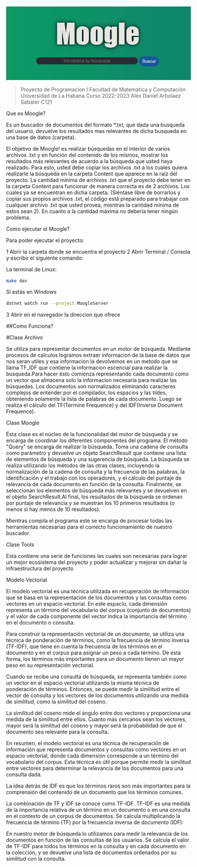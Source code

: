 ![](./Presentacion/Moogle.jpg)
>Proyecto de Programacion I
>Facultad de Matematica y Computación Universidad de La Habana
>Curso 2022-2023
>Alex Daniel Arbolaez Sabater C121

Que es Moogle?

Es un buscador de documentos del formato *.txt, que dada una busqueda del usuario, devuelve los resultados mas relevantes de dicha busqueda en una base de datos (carpeta).


El objetivo de Moogle! es realizar búsquedas en el interior de varios archivos .txt y en función del contenido de los mismos, mostrar los resultados más relevantes de acuerdo a la búsqueda que usted haya realizado. Para esto, usted debe copiar los archivos .txt a los cuales quiera realizarle la búsqueda en la carpeta Content que aparece en la raiz del proyecto. La cantidad mínima de archivos .txt que el proyecto debe tener en la carpeta Content para funcionar de manera correcta es de 2 archivos. Los cuales ya se encuentran en dicha carpeta. (Siéntase libre de borrarlos y copiar sus propios archivos .txt, el código está preparado para trabajar con cualquier archivo .txt que usted provea, mientras la cantidad mínima de estos sean 2). En cuanto a la cantidad máxima no debería tener ningún problema.

Como ejecutar el Moogle?

Para poder ejecutar el proyecto:

1 Abrir la carpeta donde se encuentra el proyecto
2 Abrir Terminal / Consola y escribir el siguiente comando:

 La terminal de Linux:

```bash
make dev
```
Si estás en Windows

```bash
dotnet watch run --project MoogleServer
```

3 Abrir en el navegador la direccion que ofrece

##Como Funciona?

#Clase Archivo 

Se utiliza para representar documentos en un motor de búsqueda. Mediante procesos de calculos logramos extraer informacion de la base de datos que nos seran utiles y esa informacion la devolvemos en un metodo que se llama TF_IDF que contiene la informacion escencial para realizar la busqueda.Para hacer ésto comienza representando cada documento como un vector que almacena solo la informacion necesaria para realizar las búsquedas. Los documentos son normalizados eliminando caracteres complejos de entender por el compilador, los espacios y las tildes, obteniendo solamente la lista de palabras de cada documento. Luego se realiza el cálculo del TF(Termine Frequence) y del IDF(Inverse Document Frequence).

Clase Moogle

Ésta clase es el núcleo de la funcionalidad del motor de búsqueda y se encarga de coordinar los diferentes componentes del programa. El método "Query" se encarga de realizar la búsqueda. Toma una cadena de consulta como parámetro y devuelve un objeto SearchResult que contiene una lista de elementos de búsqueda y una sugerencia de búsqueda. La búsqueda se realiza utilizando los métodos de las otras clases, incluyendo la normalización de la cadena de consulta y la frecuencia de las palabras, la identificación y el trabajo con los operadores, y el cálculo del puntaje de relevancia de cada documento en función de la consulta. Finalmente, se seleccionan los elementos de búsqueda más relevantes y se devuelven en el objeto SearchResult.Al final, los resultados de la búsqueda se ordenan por puntaje de relevancia y se muestran los 10 primeros resultados (o menos si hay menos de 10 resultados). 

Mientras compila el programa este se encarga de procesar todas las herramientas necesarias para el correcto funcionamiento de nuestro buscador.

Clase Tools 

Esta contiene una serie de funciones las cuales son necesarias para lograr un mejor ecosistema del proyecto y poder actualizar y mejorar sin dañar la infraestructura del proyecto

Modelo Vectorial

El modelo vectorial es una técnica utilizada en recuperación de información que se basa en la representación de los documentos y las consultas como vectores en un espacio vectorial. En este espacio, cada dimensión representa un término del vocabulario del corpus (conjunto de documentos) y el valor de cada componente del vector indica la importancia del término en el documento o consulta.

Para construir la representación vectorial de un documento, se utiliza una técnica de ponderación de términos, como la frecuencia de término inversa (TF-IDF), que tiene en cuenta la frecuencia de los términos en el documento y en el corpus para asignar un peso a cada término. De esta forma, los términos más importantes para un documento tienen un mayor peso en su representación vectorial.

Cuando se recibe una consulta de búsqueda, se representa también como un vector en el espacio vectorial utilizando la misma técnica de ponderación de términos. Entonces, se puede medir la similitud entre el vector de consulta y los vectores de los documentos utilizando una medida de similitud, como la similitud del coseno.

La similitud del coseno mide el ángulo entre dos vectores y proporciona una medida de la similitud entre ellos. Cuanto más cercanos sean los vectores, mayor será la similitud del coseno y mayor será la probabilidad de que el documento sea relevante para la consulta.

En resumen, el modelo vectorial es una técnica de recuperación de información que representa documentos y consultas como vectores en un espacio vectorial, donde cada dimensión corresponde a un término del vocabulario del corpus. Esta técnica es útil porque permite medir la similitud entre vectores para determinar la relevancia de los documentos para una consulta dada.

La idea detrás de IDF es que los términos raros son más importantes para la comprensión del contenido de un documento que los términos comunes.

La combinación de TF y IDF se conoce como TF-IDF. TF-IDF es una medida de la importancia relativa de un término en un documento o en una consulta en el contexto de un corpus de documentos. Se calcula multiplicando la frecuencia de término (TF) por la frecuencia inversa de documento (IDF):

En nuestro motor de búsqueda lo utilizamos para medir la relevancia de los documentos en función de las consultas de los usuarios. Se calcula el valor de TF-IDF para todos los términos en la consulta y en cada documento en la colección, y se devuelve una lista de documentos ordenados por su similitud con la consulta.
